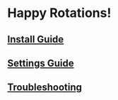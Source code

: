 # Happy Rotations!
## [Install Guide](https://github.com/HappyRot/AddOns/wiki/Install-and-Update-Guide)
## [Settings Guide](https://github.com/HappyRot/AddOns/wiki/Settings-Guide) 
## [Troubleshooting](https://github.com/HappyRot/Addons/wiki/Troubleshooting)
